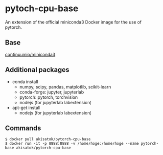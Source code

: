 # pytoch-cpu-base

An extension of the official miniconda3 Docker image for the use of pytorch.

## Base

[continuumio/miniconda3](https://hub.docker.com/r/continuumio/anaconda3/)

## Additional packages

* conda install
  * numpy, scipy, pandas, matplotlib, scikit-learn
  * conda-forge: jupyter, jupyterlab
  * pytorch: pytorch, torchvision
  * nodejs (for jupyterlab labextension)
* apt-get install
  * nodejs (for jupyterlab labextension)

## Commands

```
$ docker pull akisatok/pytorch-cpu-base
$ docker run -it -p 8888:8888 -v /home/hoge:/home/hoge --name pytorch-base akisatok/pytorch-cpu-base
```
